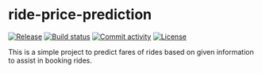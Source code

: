 # ride-price-prediction

[![Release](https://img.shields.io/github/v/release/minhquana1906/ride-price-prediction)](https://img.shields.io/github/v/release/minhquana1906/ride-price-prediction)
[![Build status](https://img.shields.io/github/actions/workflow/status/minhquana1906/ride-price-prediction/main.yml?branch=main)](https://github.com/minhquana1906/ride-price-prediction/actions/workflows/main.yml?query=branch%3Amain)
[![Commit activity](https://img.shields.io/github/commit-activity/m/minhquana1906/ride-price-prediction)](https://img.shields.io/github/commit-activity/m/minhquana1906/ride-price-prediction)
[![License](https://img.shields.io/github/license/minhquana1906/ride-price-prediction)](https://img.shields.io/github/license/minhquana1906/ride-price-prediction)

This is a simple project to predict fares of rides based on given information to assist in booking rides.

